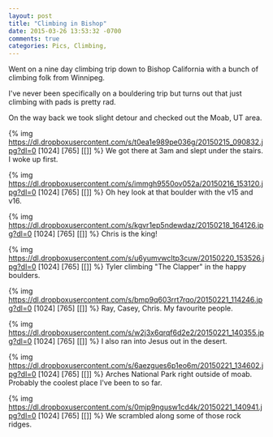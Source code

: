 ```yaml
---
layout: post
title: "Climbing in Bishop"
date: 2015-03-26 13:53:32 -0700
comments: true
categories: Pics, Climbing,
---
```


Went on a nine day climbing trip down to Bishop California with a bunch of climbing folk from 
Winnipeg. 

I've never been specifically on a bouldering trip but turns out that just climbing with pads
is pretty rad.

On the way back we took slight detour and checked out the Moab, UT area.

{% img https://dl.dropboxusercontent.com/s/t0ea1e989pe036g/20150215_090832.jpg?dl=0 [1024] [765] [[]] %}
We got there at 3am and slept under the stairs. I woke up first.

{% img https://dl.dropboxusercontent.com/s/immgh9550ov052a/20150216_153120.jpg?dl=0 [1024] [765] [[]] %}
Oh hey look at that boulder with the v15 and v16.

{% img https://dl.dropboxusercontent.com/s/kgvr1ep5ndewdaz/20150218_164126.jpg?dl=0 [1024] [765] [[]] %}
Chris is the king!

{% img https://dl.dropboxusercontent.com/s/u6yumvwcltp3cuw/20150220_153526.jpg?dl=0 [1024] [765] [[]] %}
Tyler climbing "The Clapper" in the happy boulders.

{% img https://dl.dropboxusercontent.com/s/bmp9q603rrt7rqo/20150221_114246.jpg?dl=0 [1024] [765] [[]] %}
Ray, Casey, Chris. My favourite people. 

{% img https://dl.dropboxusercontent.com/s/w2j3x6qrqf6d2e2/20150221_140355.jpg?dl=0 [1024] [765] [[]] %}
I also ran into Jesus out in the desert.

{% img https://dl.dropboxusercontent.com/s/6aezgues6p1eo6m/20150221_134602.jpg?dl=0 [1024] [765] [[]] %}
Arches National Park right outside of moab. Probably the coolest place I've been to so far.

{% img https://dl.dropboxusercontent.com/s/0mjp9ngusw1cd4k/20150221_140941.jpg?dl=0 [1024] [765] [[]] %}
We scrambled along some of those rock ridges.
